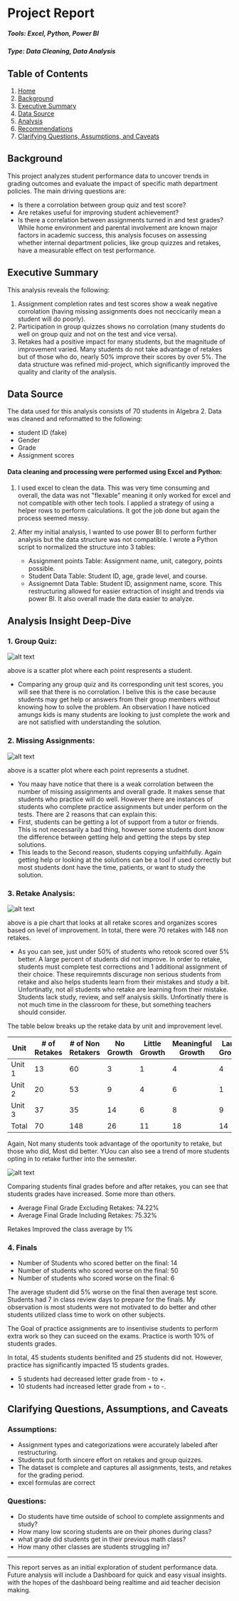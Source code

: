 # Project Report

##### Tools: Excel, Python, Power BI

##### Type: Data Cleaning, Data Analysis

## Table of Contents
1. [Home](#Project-Report)
2. [Background](#Background)
3. [Executive Summary](#Executive-Summary)
4. [Data Source](#Data-Source)
5. [Analysis](#Analysis-Insight-Deep-Dive)
6. [Recommendations](#Recommendations)
7. [Clarifying Questions, Assumptions, and Caveats](#Clarifying-Questions,-Assumptions,-and-Caveats)

## Background

This project analyzes student performance data to uncover trends in grading outcomes and evaluate the impact of specific math department policies. The main driving questions are:
- Is there a corrolation between group quiz and test score?
- Are retakes useful for improving student achievement?
- Is there a correlation between assignments turned in and test grades?
While home environment and parental involvement are known major factors in academic success, this analysis focuses on assessing whether internal department policies, like group quizzes and retakes, have a measurable effect on test performance.


## Executive Summary
This analysis reveals the following: 
1. Assignment completion rates and test scores show a weak negative corrolation (having missing assignments does not neccicarily mean a student will do poorly).
2. Participation in group quizzes shows no corrolation (many students do well on group quiz and not on the test and vice versa).
3. Retakes had a positive impact for many students, but the magnitude of improvement varied. Many students do not take advantage of retakes but of those who do, nearly 50% improve their scores by over 5%. 
The data structure was refined mid-project, which significantly improved the quality and clarity of the analysis.

## Data Source
The data used for this analysis consists of 70 students in Algebra 2. Data was cleaned and reformatted to the following: 
- student ID (fake)
- Gender
- Grade
- Assignment scores

#### Data cleaning and processing were performed using Excel and Python:
1. I used excel to clean the data. This was very time consuming and overall, the data was not "flexable" meaning it only worked for excel and not compatible with other tech tools. I applied a strategy of using a helper rows to perform calculations. It got the job done but again the process seemed messy. 

2. After my initial analysis, I wanted to use power BI to perform further analysis but the data structure was not compatible. I wrote a Python script to normalized the structure into 3 tables:
    - Assignment points Table: Assignment name, unit, category, points possible.
    - Student Data Table: Student ID, age, grade level, and course.
    - Assignemnt Data Table: Student ID, assignment name, score.
  This restructuring allowed for easier extraction of insight and trends via power BI. It also overall made the data easier to analyze. 


## Analysis Insight Deep-Dive

### 1. Group Quiz:
    
![alt text](/assets/images/avg_quiz_vs_test.jpg)

above is a scatter plot where each point respresents a student. 
- Comparing any group quiz and its corresponding unit test scores, you will see that there is no corrolation. I belive this is the case because students may get help or answers from their group members without knowing how to solve the problem. An observation I have noticed amungs kids is many students are looking to just complete the work and are not satisfied with understanding the solution. 

### 2. Missing Assignments:
    
![alt text](/assets/images/missing_assignment_vs_grade.jpg)

above is a scatter plot where each point represents a studnet. 
 - You maay have notice that there is a weak corrolation between the number of missing assignments and overall grade. It makes sense that students who practice will do well. However there are instances of students who complete practice assignments but under perform on the tests. There are 2 reasons that can explain this:
 - First, students can be getting a lot of support from a tutor or friends. This is not necessarily a bad thing, however some students dont know the difference between getting help and getting the steps by step solutions. 
- This leads to the Second reason, students copying unfaithfully. Again getting help or looking at the solutions can be a tool if used correctly but most students dont have the time, patients, or want to study the solution. 

### 3. Retake Analysis:
    
![alt text](/assets/images/retake_data_pie_chart.jpg)

above is a pie chart that looks at all retake scores and organizes scores based on level of improvement. In total, there were 70 retakes with 148 non retakes. 
- As you can see, just under 50% of students who retook scored over 5% better.
A large percent of students did not improve. In order to retake, students must complete test corrections and 1 additional assignment of their choice. These requiremnts discurage non serious students from retake and also helps students learn from their mistakes and study a bit. Unfortinatly, not all students who retake are learning from their mistake. Students lack study, review, and self analysis skills. Unfortinatly there is not much time in the classroom for these, but something teachers should consider.
  
The table below breaks up the retake data by unit and improvement level. 

|  Unit  |  #  of Retakes | # of Non Retakers| No Growth  | Little  Growth | Meaningful Growth  | Large Growth  |
|--------|-----------------|------------|----------------|--------------------|---------------|------------|
|  Unit 1|  13             | 60 | 3          | 1              | 4                  | 4             |
|  Unit 2|  20             | 53 | 9          | 4              | 6                  | 1             |
|  Unit 3|  37             | 35 | 14         | 6              | 8                  | 9             |
|  Total |  70             | 148| 26         | 11             | 18                 | 14            |

Again, Not many students took advantage of the oportunity to retake, but those who did, Most did better. YUou can also see a trend of more students opting in to retake further into the semester. 



![alt text](/assets/images/without_vs_with_retake_bar.jpg)

Comparing students final grades before and after retakes, you can see that students grades have increased. Some more than others. 

  - Average Final Grade Excluding Retakes: 74.22%
  - Average Final Grade Including Retakes: 75.32%

Retakes Improved the class average by 1%


### 4. Finals 

- Number of Students who scored better on the final: 14
- Number of students who scored worse on the final: 50
- Number of students who scored worse on the final: 6

The average student did 5% worse on the final then average test score. Students had 7 in class review days to prepare for the finals. My observation is most students were not motivated to do better and other students utilized class time to work on other subjects. 

The Goal of practice assignments are to insentivise students to perform extra work so they can suceed on the exams. Practice is worth 10% of students grades. 

In total, 45 students students benifited and 25 students did not. However, practice has significantly impacted 15 students grades. 

  - 5 students had decreased letter grade from - to +.
  - 10 students had increased letter grade from + to -. 



## Clarifying Questions, Assumptions, and Caveats

### Assumptions:
- Assignment types and categorizations were accurately labeled after restructuring.
- Students put forth sincere effort on retakes and group quizzes.
- The dataset is complete and captures all assignments, tests, and retakes for the grading period.
- excel formulas are correct

### Questions:
- Do students have time outside of school to complete assignments and study? 
- How many low scoring students are on their phones during class?
- what grade did students get in their previous math class?
- How many other classes are students struggling in? 



---
This report serves as an initial exploration of student performance data. Future analysis will include a Dashboard for quick and easy visual insights. with the hopes of the dashboard being realtime and aid teacher decision making. 
